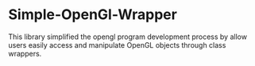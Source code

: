 # Simple-OpenGl-Wrapper
This library simplified the opengl program development process by allow users easily access and manipulate OpenGL objects through class wrappers.
